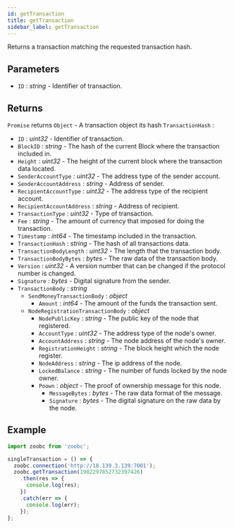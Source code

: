 ```yaml
---
id: getTransaction
title: getTransaction
sidebar_label: getTransaction
---
```


Returns a transaction matching the requested transaction hash.

## Parameters

* `ID` : _string_ - Identifier of transaction.

## Returns

`Promise` returns `Object` - A transaction object its hash `TransactionHash` :

  - `ID` : _uint32_ - Identifier of transaction.
  - `BlockID` : _string_ - The hash of the current Block where the transaction included in.
  - `Height` : _uint32_ - The height of the current block where the transaction data located.
  - `SenderAccountType` : _uint32_ - The address type of the sender account.
  - `SenderAccountAddress` : _string_ - Address of sender.
  - `RecipientAccountType` : _uint32_ - The address type of the recipient account.
  - `RecipientAccountAddress` : _string_ - Address of recipient.
  - `TransactionType` : _uint32_ - Type of transaction.
  - `Fee` : _string_ - The amount of currency that imposed for doing the transaction.
  - `Timestamp` : _int64_ - The timestamp included in the transaction.
  - `TransactionHash` : _string_ - The hash of all transactions data.
  - `TransactionBodyLength` : _uint32_ - The length that the transaction body.
  - `TransactionBodyBytes` : _bytes_ - The raw data of the transaction body.
  - `Version` : _uint32_ - A version number that can be changed if the protocol number is changed.
  - `Signature` : _bytes_ - Digital signature from the sender.
  - `TransactionBody` : _string_
    - `SendMoneyTransactionBody` : _object_
      - `Amount` : _int64_ - The amount of the funds the transaction sent.
    - `NodeRegistrationTransactionBody` : _object_
      - `NodePublicKey` : _string_ - The public key of the node that registered.
      - `AccountType` : _uint32_ - The address type of the node's owner.
      - `AccountAddress` : _string_ - The node address of the node's owner.
      - `RegistrationHeight` : _string_ - The block height which the node register.
      - `NodeAddress` : _string_ - The ip address of the node.
      - `LockedBalance` : _string_ - The number of funds locked by the node owner.
      - `Poown` : _object_ - The proof of ownership message for this node.
        - `MessageBytes` : _bytes_ - The raw data format of the message.
        - `Signature` : _bytes_ - The digital signature on the raw data by the node.

## Example
```javascript
import zoobc from 'zoobc';

singleTransaction = () => {
  zoobc.connection('http://18.139.3.139:7001');
  zoobc.getTransaction(1902297852732397426)
    .then(res => {
      console.log(res);
    })
    .catch(err => {
      console.log(err);
    });
};
```
